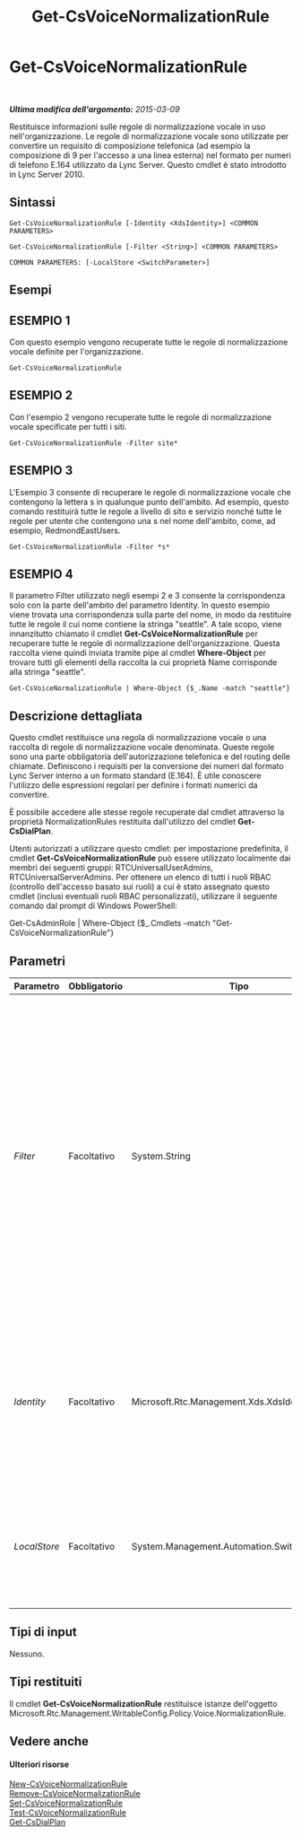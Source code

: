 ﻿---
title: Get-CsVoiceNormalizationRule
TOCTitle: Get-CsVoiceNormalizationRule
ms:assetid: 59fe1370-1cec-4cf9-8f65-029a7c2454d1
ms:mtpsurl: https://technet.microsoft.com/it-it/library/Gg398393(v=OCS.15)
ms:contentKeyID: 49300672
ms.date: 08/24/2015
mtps_version: v=OCS.15
ms.translationtype: HT
---

# Get-CsVoiceNormalizationRule

 

_**Ultima modifica dell'argomento:** 2015-03-09_

Restituisce informazioni sulle regole di normalizzazione vocale in uso nell'organizzazione. Le regole di normalizzazione vocale sono utilizzate per convertire un requisito di composizione telefonica (ad esempio la composizione di 9 per l'accesso a una linea esterna) nel formato per numeri di telefono E.164 utilizzato da Lync Server. Questo cmdlet è stato introdotto in Lync Server 2010.

## Sintassi

    Get-CsVoiceNormalizationRule [-Identity <XdsIdentity>] <COMMON PARAMETERS>

    Get-CsVoiceNormalizationRule [-Filter <String>] <COMMON PARAMETERS>

    COMMON PARAMETERS: [-LocalStore <SwitchParameter>]

## Esempi

## ESEMPIO 1

Con questo esempio vengono recuperate tutte le regole di normalizzazione vocale definite per l'organizzazione.

    Get-CsVoiceNormalizationRule

## ESEMPIO 2

Con l'esempio 2 vengono recuperate tutte le regole di normalizzazione vocale specificate per tutti i siti.

    Get-CsVoiceNormalizationRule -Filter site*

## ESEMPIO 3

L'Esempio 3 consente di recuperare le regole di normalizzazione vocale che contengono la lettera s in qualunque punto dell'ambito. Ad esempio, questo comando restituirà tutte le regole a livello di sito e servizio nonché tutte le regole per utente che contengono una s nel nome dell'ambito, come, ad esempio, RedmondEastUsers.

    Get-CsVoiceNormalizationRule -Filter *s*

## ESEMPIO 4

Il parametro Filter utilizzato negli esempi 2 e 3 consente la corrispondenza solo con la parte dell'ambito del parametro Identity. In questo esempio viene trovata una corrispondenza sulla parte del nome, in modo da restituire tutte le regole il cui nome contiene la stringa "seattle". A tale scopo, viene innanzitutto chiamato il cmdlet **Get-CsVoiceNormalizationRule** per recuperare tutte le regole di normalizzazione dell'organizzazione. Questa raccolta viene quindi inviata tramite pipe al cmdlet **Where-Object** per trovare tutti gli elementi della raccolta la cui proprietà Name corrisponde alla stringa "seattle".

    Get-CsVoiceNormalizationRule | Where-Object {$_.Name -match "seattle"}

## Descrizione dettagliata

Questo cmdlet restituisce una regola di normalizzazione vocale o una raccolta di regole di normalizzazione vocale denominata. Queste regole sono una parte obbligatoria dell'autorizzazione telefonica e del routing delle chiamate. Definiscono i requisiti per la conversione dei numeri dal formato Lync Server interno a un formato standard (E.164). È utile conoscere l'utilizzo delle espressioni regolari per definire i formati numerici da convertire.

È possibile accedere alle stesse regole recuperate dal cmdlet attraverso la proprietà NormalizationRules restituita dall'utilizzo del cmdlet **Get-CsDialPlan**.

Utenti autorizzati a utilizzare questo cmdlet: per impostazione predefinita, il cmdlet **Get-CsVoiceNormalizationRule** può essere utilizzato localmente dai membri dei seguenti gruppi: RTCUniversalUserAdmins, RTCUniversalServerAdmins. Per ottenere un elenco di tutti i ruoli RBAC (controllo dell'accesso basato sui ruoli) a cui è stato assegnato questo cmdlet (inclusi eventuali ruoli RBAC personalizzati), utilizzare il seguente comando dal prompt di Windows PowerShell:

Get-CsAdminRole | Where-Object {$\_.Cmdlets –match "Get-CsVoiceNormalizationRule"}

## Parametri


<table>
<colgroup>
<col style="width: 25%" />
<col style="width: 25%" />
<col style="width: 25%" />
<col style="width: 25%" />
</colgroup>
<thead>
<tr class="header">
<th>Parametro</th>
<th>Obbligatorio</th>
<th>Tipo</th>
<th>Descrizione</th>
</tr>
</thead>
<tbody>
<tr class="odd">
<td><p><em>Filter</em></p></td>
<td><p>Facoltativo</p></td>
<td><p>System.String</p></td>
<td><p>Consente di utilizzare stringhe con caratteri jolly per ottenere una raccolta di regole di normalizzazione basate sul parametro Identity. Filter è utilizzabile solamente sulla parte dell'ambito dell'identità, non sul nome. Ad esempio, il valore di filtro *lob* restituisce tutte le regole in ambito globale (gli ambiti che contengono le lettere lob), ma non una regola con identità site:Redmond/lobby, dove lob si trova solo nel nome dell'identità e non nell'ambito.</p></td>
</tr>
<tr class="even">
<td><p><em>Identity</em></p></td>
<td><p>Facoltativo</p></td>
<td><p>Microsoft.Rtc.Management.Xds.XdsIdentity</p></td>
<td><p>Un identificatore univoco per la regola. Se viene specificato un valore per questo parametro, il valore deve essere nel formato ambito/nome, come in site:co1/Rule1, dove site:co1 è l'ambito e Rule1 è il nome.</p></td>
</tr>
<tr class="odd">
<td><p><em>LocalStore</em></p></td>
<td><p>Facoltativo</p></td>
<td><p>System.Management.Automation.SwitchParameter</p></td>
<td><p>Consente di recuperare la regola di normalizzazione vocale dalla replica locale di archivio di gestione centrale invece che da archivio di gestione centrale.</p></td>
</tr>
</tbody>
</table>


## Tipi di input

Nessuno.

## Tipi restituiti

Il cmdlet **Get-CsVoiceNormalizationRule** restituisce istanze dell'oggetto Microsoft.Rtc.Management.WritableConfig.Policy.Voice.NormalizationRule.

## Vedere anche

#### Ulteriori risorse

[New-CsVoiceNormalizationRule](new-csvoicenormalizationrule.md)  
[Remove-CsVoiceNormalizationRule](remove-csvoicenormalizationrule.md)  
[Set-CsVoiceNormalizationRule](set-csvoicenormalizationrule.md)  
[Test-CsVoiceNormalizationRule](test-csvoicenormalizationrule.md)  
[Get-CsDialPlan](get-csdialplan.md)

